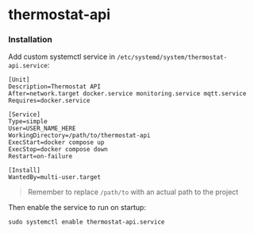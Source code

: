 # thermostat-api

### Installation

Add custom systemctl service in `/etc/systemd/system/thermostat-api.service`:

```
[Unit]
Description=Thermostat API
After=network.target docker.service monitoring.service mqtt.service
Requires=docker.service

[Service]
Type=simple
User=USER_NAME_HERE
WorkingDirectory=/path/to/thermostat-api
ExecStart=docker compose up
ExecStop=docker compose down
Restart=on-failure

[Install]
WantedBy=multi-user.target
```

> Remember to replace `/path/to` with an actual path to the project

Then enable the service to run on startup:

```
sudo systemctl enable thermostat-api.service
```

